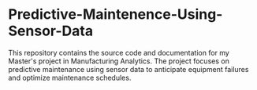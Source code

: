 # Predictive-Maintenence-Using-Sensor-Data
This repository contains the source code and documentation for my Master's project in Manufacturing Analytics. The project focuses on predictive maintenance using sensor data to anticipate equipment failures and optimize maintenance schedules.
